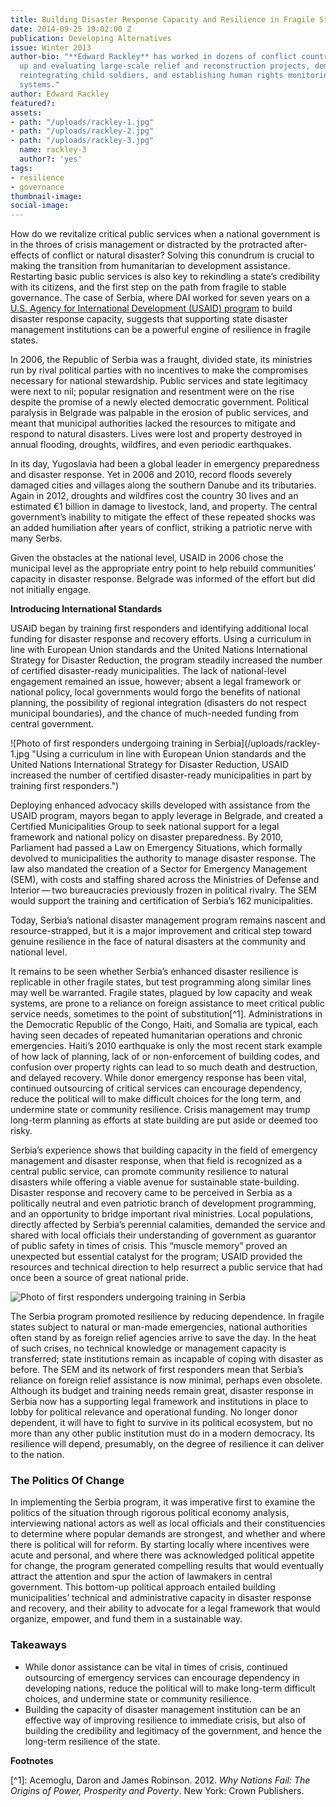 ```yaml
---
title: Building Disaster Response Capacity and Resilience in Fragile States
date: 2014-09-25 19:02:00 Z
publication: Developing Alternatives
issue: Winter 2013
author-bio: "**Edward Rackley** has worked in dozens of conflict countries setting
  up and evaluating large-scale relief and reconstruction projects, demobilizing and
  reintegrating child soldiers, and establishing human rights monitoring and reporting
  systems."
author: Edward Rackley
featured?: 
assets:
- path: "/uploads/rackley-1.jpg"
- path: "/uploads/rackley-2.jpg"
- path: "/uploads/rackley-3.jpg"
  name: rackley-3
  author?: 'yes'
tags:
- resilience
- governance
thumbnail-image:
social-image:
---
```


<p>How do we revitalize critical public services when a national government is in the throes of crisis management or distracted by the protracted after-effects of conflict or natural disaster? Solving this conundrum is crucial to making the transition from humanitarian to development assistance. Restarting basic public services is also key to rekindling a state’s credibility with its citizens, and the first step on the path from fragile to stable governance. The case of Serbia, where DAI worked for seven years on a <a href="http://dai.com/our-work/projects/serbia—preparedness-planning-and-economic-security-program-ppes">U.S. Agency for International Development (USAID) program</a> to build disaster response capacity, suggests that supporting state disaster management institutions can be a powerful engine of resilience in fragile states.</p>



<p>In 2006, the Republic of Serbia was a fraught, divided state, its ministries run by rival political parties with no incentives to make the compromises necessary for national stewardship. Public services and state legitimacy were next to nil; popular resignation and resentment were on the rise despite the promise of a newly elected democratic government. Political paralysis in Belgrade was palpable in the erosion of public services, and meant that municipal authorities lacked the resources to mitigate and respond to natural disasters. Lives were lost and property destroyed in annual flooding, droughts, wildfires, and even periodic earthquakes.</p>
<p>In its day, Yugoslavia had been a global leader in emergency preparedness and disaster response. Yet in 2006 and 2010, record floods severely damaged cities and villages along the southern Danube and its tributaries. Again in 2012, droughts and wildfires cost the country 30 lives and an estimated €1 billion in damage to livestock, land, and property. The central government’s inability to mitigate the effect of these repeated shocks was an added humiliation after years of conflict, striking a patriotic nerve with many Serbs.</p>
<p>Given the obstacles at the national level, USAID in 2006 chose the municipal level as the appropriate entry point to help rebuild communities’ capacity in disaster response. Belgrade was informed of the effort but did not initially engage. </p>
<p><strong>Introducing International Standards</strong></p>
<p>USAID began by training first responders and identifying additional local funding for disaster response and recovery efforts. Using a curriculum in line with European Union standards and the United Nations International Strategy for Disaster Reduction, the program steadily increased the number of certified disaster-ready municipalities. The lack of national-level engagement remained an issue, however; absent a legal framework or national policy, local governments would forgo the benefits of national planning, the possibility of regional integration (disasters do not respect municipal boundaries), and the chance of much-needed funding from central government.</p>
![Photo of first responders undergoing training in Serbia](/uploads/rackley-1.jpg "Using a curriculum in line with European Union standards and the United Nations International Strategy for Disaster Reduction, USAID increased the number of certified disaster-ready municipalities in part by training first responders.") 
<p>Deploying enhanced advocacy skills developed with assistance from the USAID program, mayors began to apply leverage in Belgrade, and created a Certified Municipalities Group to seek national support for a legal framework and national policy on disaster preparedness. By 2010, Parliament had passed a Law on Emergency Situations, which formally devolved to municipalities the authority to manage disaster response. The law also mandated the creation of a Sector for Emergency Management (SEM), with costs and staffing shared across the Ministries of Defense and Interior — two bureaucracies previously frozen in political rivalry. The SEM would support the training and certification of Serbia’s 162 municipalities.</p>
<p>Today, Serbia’s national disaster management program remains nascent and resource-strapped, but it is a major improvement and critical step toward genuine resilience in the face of natural disasters at the community and national level.</p>

It remains to be seen whether Serbia’s enhanced disaster resilience is replicable in other fragile states, but test programming along similar lines may well be warranted. Fragile states, plagued by low capacity and weak systems, are prone to a reliance on foreign assistance to meet critical public service needs, sometimes to the point of substitution[^1]. Administrations in the Democratic Republic of the Congo, Haiti, and Somalia are typical, each having seen decades of repeated humanitarian operations and chronic emergencies. Haiti’s 2010 earthquake is only the most recent stark example of how lack of planning, lack of or non-enforcement of building codes, and confusion over property rights can lead to so much death and destruction, and delayed recovery. While donor emergency response has been vital, continued outsourcing of critical services can encourage dependency, reduce the political will to make difficult choices for the long term, and undermine state or community resilience. Crisis management may trump long-term planning as efforts at state building are put aside or deemed too risky.

<p>Serbia’s experience shows that building capacity in the field of emergency management and disaster response, when that field is recognized as a central public service, can promote community resilience to natural disasters while offering a viable avenue for sustainable state-building. Disaster response and recovery came to be perceived in Serbia as a politically neutral and even patriotic branch of development programming, and an opportunity to bridge important rival ministries. Local populations, directly affected by Serbia’s perennial calamities, demanded the service and shared with local officials their understanding of government as guarantor of public safety in times of crisis. This “muscle memory” proved an unexpected but essential catalyst for the program; USAID provided the resources and technical direction to help resurrect a public service that had once been a source of great national pride.</p>

![Photo of first responders undergoing training in Serbia](/uploads/rackley-2.jpg "Using a curriculum in line with European Union standards and the United Nations International Strategy for Disaster Reduction, USAID increased the number of certified disaster-ready municipalities in part by training first responders.") 

<p>The Serbia program promoted resilience by reducing dependence. In fragile states subject to natural or man-made emergencies, national authorities often stand by as foreign relief agencies arrive to save the day. In the heat of such crises, no technical knowledge or management capacity is transferred; state institutions remain as incapable of coping with disaster as before. The SEM and its network of first responders mean that Serbia’s reliance on foreign relief assistance is now minimal, perhaps even obsolete. Although its budget and training needs remain great, disaster response in Serbia now has a supporting legal framework and institutions in place to lobby for political relevance and operational funding. No longer donor dependent, it will have to fight to survive in its political ecosystem, but no more than any other public institution must do in a modern democracy. Its resilience will depend, presumably, on the degree of resilience it can deliver to the nation.</p>
<h3>The Politics Of Change</h3>
<p>In implementing the Serbia program, it was imperative first to examine the politics of the situation through rigorous political economy analysis, interviewing national actors as well as local officials and their constituencies to determine where popular demands are strongest, and whether and where there is political will for reform. By starting locally where incentives were acute and personal, and where there was acknowledged political appetite for change, the program generated compelling results that would eventually attract the attention and spur the action of lawmakers in central government. This bottom-up political approach entailed building municipalities’ technical and administrative capacity in disaster response and recovery, and their ability to advocate for a legal framework that would organize, empower, and fund them in a sustainable way.</p>
<h3>Takeaways</h3>
<ul>
  <li>While donor assistance can be vital in times of crisis, continued outsourcing of emergency services can encourage dependency in developing nations, reduce the political will to make long-term difficult choices, and undermine state or community resilience.
  </li>
  <li>Building the capacity of disaster management institution can be an effective way of improving resilience to immediate crisis, but also of building the credibility and legitimacy of the government, and hence the long-term resilience of the state.</li>
</ul>
<p><strong>Footnotes</strong></p>
[^1]: Acemoglu, Daron and James Robinson. 2012.<em> Why Nations Fail: The Origins of Power, Prosperity and Poverty</em>. New York: Crown Publishers.
